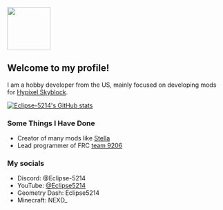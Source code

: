 <img src="https://avatars.githubusercontent.com/u/83417472?v=4" width="100"/>

## Welcome to my profile!

I am a hobby developer from the US, mainly focused on developing mods for [Hypixel Skyblock](https://hypixel.net/).

[![Eclipse-5214's GitHub stats](https://github-readme-stats.vercel.app/api?username=Eclipse-5214&count_private=true&show_icons=true&theme=aura)](https://github.com/anuraghazra/github-readme-stats)

### Some Things I Have Done

 * Creator of many mods like [Stella](https://github.com/Eclipse-5214/Stella) 
 * Lead programmer of FRC [team 9206](https://github.com/GRP-Robotics-9206) 

### My socials

 * Discord: @Eclipse-5214
 * YouTube: [@Eclipse5214](https://www.youtube.com/@Eclipse5214)
 * Geometry Dash: Eclipse5214
 * Minecraft: NEXD_

<!--
**Eclipse-5214/Eclipse-5214** is a ✨ _special_ ✨ repository because its `README.md` (this file) appears on your GitHub profile.

Here are some ideas to get you started:

- 🔭 I’m currently working on ...
- 🌱 I’m currently learning ...
- 👯 I’m looking to collaborate on ...
- 🤔 I’m looking for help with ...
- 💬 Ask me about ...
- 📫 How to reach me: ...
- 😄 Pronouns: ...
- ⚡ Fun fact: ...
-->
